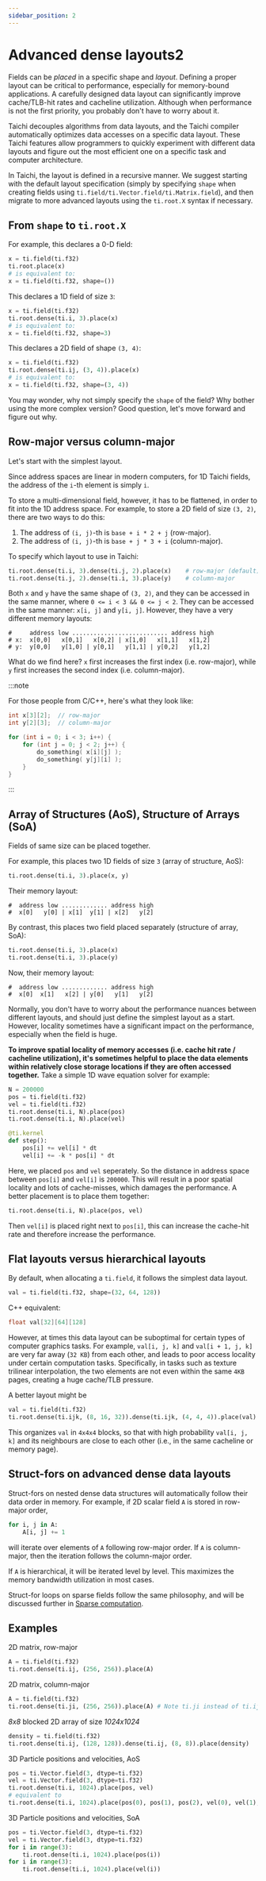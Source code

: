 ```yaml
---
sidebar_position: 2
---
```


# Advanced dense layouts2

Fields can be _placed_
in a specific shape and _layout_. Defining a proper layout can be
critical to performance, especially for memory-bound applications. A
carefully designed data layout can significantly improve cache/TLB-hit
rates and cacheline utilization. Although when performance is not the
first priority, you probably don't have to worry about it.

Taichi decouples algorithms from data layouts, and the Taichi compiler
automatically optimizes data accesses on a specific data layout. These
Taichi features allow programmers to quickly experiment with different
data layouts and figure out the most efficient one on a specific task
and computer architecture.

In Taichi, the layout is defined in a recursive manner.
We suggest starting with the default layout specification (simply
by specifying `shape` when creating fields using
`ti.field/ti.Vector.field/ti.Matrix.field`), and then migrate to more
advanced layouts using the `ti.root.X` syntax if necessary.

## From `shape` to `ti.root.X`

For example, this declares a 0-D field:

```python {1-2}
x = ti.field(ti.f32)
ti.root.place(x)
# is equivalent to:
x = ti.field(ti.f32, shape=())
```

This declares a 1D field of size `3`:

```python {1-2}
x = ti.field(ti.f32)
ti.root.dense(ti.i, 3).place(x)
# is equivalent to:
x = ti.field(ti.f32, shape=3)
```

This declares a 2D field of shape `(3, 4)`:

```python {1-2}
x = ti.field(ti.f32)
ti.root.dense(ti.ij, (3, 4)).place(x)
# is equivalent to:
x = ti.field(ti.f32, shape=(3, 4))
```

You may wonder, why not simply specify the `shape` of the field? Why
bother using the more complex version? Good question, let's move forward and figure out why.

## Row-major versus column-major

Let's start with the simplest layout.

Since address spaces are linear in modern computers, for 1D Taichi
fields, the address of the `i`-th element is simply `i`.

To store a multi-dimensional field, however, it has to be flattened, in
order to fit into the 1D address space. For example, to store a 2D field
of size `(3, 2)`, there are two ways to do this:

1.  The address of `(i, j)`-th is `base + i * 2 + j` (row-major).
2.  The address of `(i, j)`-th is `base + j * 3 + i` (column-major).

To specify which layout to use in Taichi:

```python
ti.root.dense(ti.i, 3).dense(ti.j, 2).place(x)    # row-major (default)
ti.root.dense(ti.j, 2).dense(ti.i, 3).place(y)    # column-major
```

Both `x` and `y` have the same shape of `(3, 2)`, and they can be
accessed in the same manner, where `0 <= i < 3 && 0 <= j < 2`. They can
be accessed in the same manner: `x[i, j]` and `y[i, j]`. However, they
have a very different memory layouts:

```
#     address low ........................... address high
# x:  x[0,0]   x[0,1]   x[0,2] | x[1,0]   x[1,1]   x[1,2]
# y:  y[0,0]   y[1,0] | y[0,1]   y[1,1] | y[0,2]   y[1,2]
```

What do we find here? `x` first increases the first index (i.e. row-major), while `y`
first increases the second index (i.e. column-major).

:::note

For those people from C/C++, here's what they look like:

```c
int x[3][2];  // row-major
int y[2][3];  // column-major

for (int i = 0; i < 3; i++) {
    for (int j = 0; j < 2; j++) {
        do_something( x[i][j] );
        do_something( y[j][i] );
    }
}
```

:::

## Array of Structures (AoS), Structure of Arrays (SoA)

Fields of same size can be placed together.

For example, this places two 1D fields of size `3` (array of structure, AoS):

```python
ti.root.dense(ti.i, 3).place(x, y)
```

Their memory layout:

```
#  address low ............. address high
#  x[0]   y[0] | x[1]  y[1] | x[2]   y[2]
```

By contrast, this places two field placed separately (structure of array, SoA):

```python
ti.root.dense(ti.i, 3).place(x)
ti.root.dense(ti.i, 3).place(y)
```

Now, their memory layout:

```
#  address low ............. address high
#  x[0]  x[1]   x[2] | y[0]   y[1]   y[2]
```

Normally, you don't have to worry about the performance nuances between
different layouts, and should just define the simplest layout as a
start. However, locality sometimes have a significant impact on the
performance, especially when the field is huge.

**To improve spatial locality of memory accesses (i.e. cache hit rate /
cacheline utilization), it's sometimes helpful to place the data
elements within relatively close storage locations if they are often
accessed together.** Take a simple 1D wave equation solver for example:

```python
N = 200000
pos = ti.field(ti.f32)
vel = ti.field(ti.f32)
ti.root.dense(ti.i, N).place(pos)
ti.root.dense(ti.i, N).place(vel)

@ti.kernel
def step():
    pos[i] += vel[i] * dt
    vel[i] += -k * pos[i] * dt
```

Here, we placed `pos` and `vel` seperately. So the distance in address
space between `pos[i]` and `vel[i]` is `200000`. This will result in a
poor spatial locality and lots of cache-misses, which damages the
performance. A better placement is to place them together:

```python
ti.root.dense(ti.i, N).place(pos, vel)
```

Then `vel[i]` is placed right next to `pos[i]`, this can increase the
cache-hit rate and therefore increase the performance.

## Flat layouts versus hierarchical layouts

By default, when allocating a `ti.field`, it follows the simplest data
layout.

```python
val = ti.field(ti.f32, shape=(32, 64, 128))
```

C++ equivalent:

```cpp
float val[32][64][128]
```

However, at times this data layout can be suboptimal for certain types
of computer graphics tasks. For example, `val[i, j, k]` and
`val[i + 1, j, k]` are very far away (`32 KB`) from each other, and
leads to poor access locality under certain computation tasks.
Specifically, in tasks such as texture trilinear interpolation, the two
elements are not even within the same `4KB` pages, creating a huge
cache/TLB pressure.

A better layout might be

```python
val = ti.field(ti.f32)
ti.root.dense(ti.ijk, (8, 16, 32)).dense(ti.ijk, (4, 4, 4)).place(val)
```

This organizes `val` in `4x4x4` blocks, so that with high probability
`val[i, j, k]` and its neighbours are close to each other (i.e., in the
same cacheline or memory page).

## Struct-fors on advanced dense data layouts

Struct-fors on nested dense data structures will automatically follow
their data order in memory. For example, if 2D scalar field `A` is
stored in row-major order,

```python
for i, j in A:
    A[i, j] += 1
```

will iterate over elements of `A` following row-major order. If `A` is
column-major, then the iteration follows the column-major order.

If `A` is hierarchical, it will be iterated level by level. This
maximizes the memory bandwidth utilization in most cases.

Struct-for loops on sparse fields follow the same philosophy, and will
be discussed further in [Sparse computation](./sparse.md).

## Examples

2D matrix, row-major

```python
A = ti.field(ti.f32)
ti.root.dense(ti.ij, (256, 256)).place(A)
```

2D matrix, column-major

```python
A = ti.field(ti.f32)
ti.root.dense(ti.ji, (256, 256)).place(A) # Note ti.ji instead of ti.ij
```

_8x8_ blocked 2D array of size _1024x1024_

```python
density = ti.field(ti.f32)
ti.root.dense(ti.ij, (128, 128)).dense(ti.ij, (8, 8)).place(density)
```

3D Particle positions and velocities, AoS

```python
pos = ti.Vector.field(3, dtype=ti.f32)
vel = ti.Vector.field(3, dtype=ti.f32)
ti.root.dense(ti.i, 1024).place(pos, vel)
# equivalent to
ti.root.dense(ti.i, 1024).place(pos(0), pos(1), pos(2), vel(0), vel(1), vel(2))
```

3D Particle positions and velocities, SoA

```python
pos = ti.Vector.field(3, dtype=ti.f32)
vel = ti.Vector.field(3, dtype=ti.f32)
for i in range(3):
    ti.root.dense(ti.i, 1024).place(pos(i))
for i in range(3):
    ti.root.dense(ti.i, 1024).place(vel(i))
```
